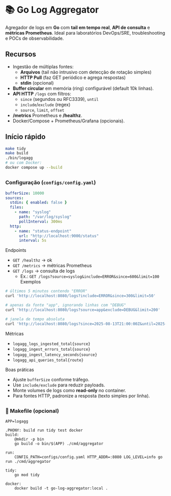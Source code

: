 # 📚 Go Log Aggregator

Agregador de logs em **Go** com **tail em tempo real**, **API de consulta** e **métricas Prometheus**. Ideal para laboratórios DevOps/SRE, troubleshooting e POCs de observabilidade.

## Recursos
- Ingestão de múltiplas fontes:
  - **Arquivos** (tail não intrusivo com detecção de rotação simples)
  - **HTTP Pull** (faz GET periódico e agrega respostas)
  - **stdin** (opcional)
- **Buffer circular** em memória (ring) configurável (default 10k linhas).
- **API HTTP** `/logs` com filtros:
  - `since` (segundos ou RFC3339), `until`
  - `include`/`exclude` (regex)
  - `source`, `limit`, `offset`
- **/metrics** Prometheus e **/healthz**.
- Docker/Compose + Prometheus/Grafana (opcionais).

## Início rápido
```bash
make tidy
make build
./bin/logagg
# ou com Docker:
docker compose up --build
```
##
### Configuração (`configs/config.yaml`)
```yaml
bufferSize: 10000
sources:
  stdin: { enabled: false }
  files:
    - name: "syslog"
      path: "/var/log/syslog"
      pollInterval: 300ms
  http:
    - name: "status-endpoint"
      url: "http://localhost:9000/status"
      interval: 5s
```
Endpoints
- `GET /healthz` → ok
- `GET /metrics` → métricas Prometheus
- `GET /logs` → consulta de logs
  - Ex.: `GET /logs?source=syslog&include=ERROR&since=600&limit=100`
Exemplos
```bash
# últimos 5 minutos contendo "ERROR"
curl 'http://localhost:8080/logs?include=ERROR&since=300&limit=50'

# apenas da fonte "app", ignorando linhas com "DEBUG"
curl 'http://localhost:8080/logs?source=app&exclude=DEBUG&limit=200'

# janela de tempo absoluta
curl 'http://localhost:8080/logs?since=2025-08-13T21:00:00Z&until=2025-08-13T21:30:00Z'
```
Métricas
- `logagg_logs_ingested_total{source}`
- `logagg_ingest_errors_total{source}`
- `logagg_ingest_latency_seconds{source}`
- `logagg_api_queries_total{route}`

Boas práticas
- Ajuste `bufferSize` conforme tráfego.
- Use `include/exclude` para reduzir payloads.
- Monte volumes de logs como **read-only** no container.
- Para fontes HTTP, padronize a resposta (texto simples por linha).
##
### 🧪 Makefile (opcional)
```make
APP=logagg

.PHONY: build run tidy test docker
build:
	@mkdir -p bin
	go build -o bin/$(APP) ./cmd/aggregator

run:
	CONFIG_PATH=configs/config.yaml HTTP_ADDR=:8080 LOG_LEVEL=info go run ./cmd/aggregator

tidy:
	go mod tidy

docker:
	docker build -t go-log-aggregator:local .
